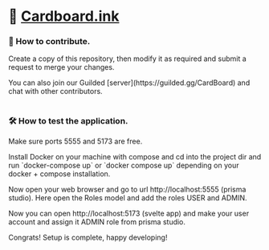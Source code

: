 # 📄 [Cardboard.ink](https://Cardboard.ink)

<p align="center">
  <h3>🐛 How to contribute.</h3></p>
</p>

<p align="left" size="5">Create a copy of this repository, then modify it as required and submit a request to merge your changes.</p>

<p align="left">You can also join our Guilded [server](https://guilded.gg/CardBoard) and chat with other contributors.</p>

#

<p align="center">
  <h3>🛠️ How to test the application.</h3>
</p>

<p align="left">Make sure ports 5555 and 5173 are free.</p>

<p align="left">Install Docker on your machine with compose and cd into the project dir and run `docker-compose up` or `docker compose up` depending on your docker + compose installation.</p>

<p align="left">Now open your web browser and go to url http://localhost:5555 (prisma studio). Here open the Roles model and add the roles USER and ADMIN. </p>

<p align="left">Now you can open http://localhost:5173 (svelte app) and make your user account and assign it ADMIN role from prisma studio.</p>

<p align="left">Congrats! Setup is complete, happy developing!</p>

#

